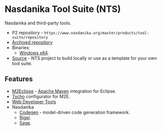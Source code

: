 # Nasdanika Tool Suite (NTS)

Nasdanika and third-party tools. 

* P2 repository - ``https://www.nasdanika.org/master/products/tool-suite/repository``
* [Archived repository](org.nasdanika.tools.repository-2019.11.01-SNAPSHOT.zip)
* Binaries:
    * [Windows x64](nasdanika-tool-suite-2019-11-01-win32-x86_64.zip).
* [Source](nasdanika-tool-suite-source.zip) - NTS project to build locally or use as a template for your own tool suite.


## Features

* [M2Eclipse](http://www.eclipse.org/m2e/) - [Apache Maven](http://maven.apache.org/) integration for Eclipse.
* [Tycho](https://www.eclipse.org/tycho/) configurator for M2E.
* [Web Developer Tools](https://marketplace.eclipse.org/content/eclipse-web-developer-tools-0) 
* Nasdanika
    * [Codegen](../codegen/index.html) - model-driven code generation framework.
    * [Rigel](../rigel/index.html).
    * [Sage](../sage/index.html).
 